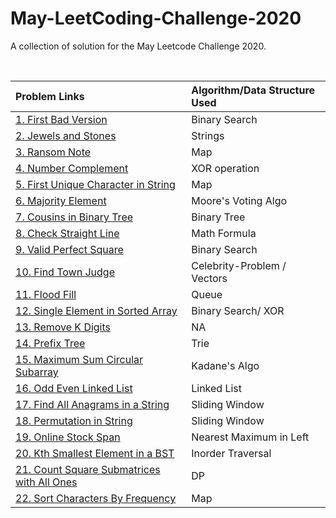 # May-LeetCoding-Challenge-2020

A collection of solution for the May Leetcode Challenge 2020.

<br />


| Problem Links | Algorithm/Data Structure Used |
| :--- | :--- |
| [1. First Bad Version](https://leetcode.com/problems/first-bad-version/) | Binary Search |
| [2. Jewels and Stones](https://leetcode.com/problems/jewels-and-stones/) | Strings |
| [3. Ransom Note](https://leetcode.com/problems/ransom-note/) | Map |
| [4. Number Complement](https://leetcode.com/problems/number-complement/) | XOR operation |
| [5. First Unique Character in String](https://leetcode.com/problems/first-unique-character-in-a-string/) | Map |
| [6. Majority Element](https://leetcode.com/problems/majority-element/) | Moore's Voting Algo |
| [7. Cousins in Binary Tree](https://leetcode.com/problems/cousins-in-binary-tree/) | Binary Tree |
| [8. Check Straight Line](https://leetcode.com/problems/check-if-it-is-a-straight-line/) | Math Formula |
| [9. Valid Perfect Square](https://leetcode.com/problems/valid-perfect-square/) | Binary Search |
| [10. Find Town Judge](https://leetcode.com/problems/find-the-town-judge/) | Celebrity-Problem / Vectors
| [11. Flood Fill](https://leetcode.com/problems/flood-fill/) | Queue |
| [12. Single Element in Sorted Array](https://leetcode.com/problems/single-element-in-a-sorted-array/) | Binary Search/ XOR |
| [13. Remove K Digits](https://leetcode.com/problems/remove-k-digits/) | NA |
| [14. Prefix Tree](https://leetcode.com/problems/implement-trie-prefix-tree/) | Trie |
| [15. Maximum Sum Circular Subarray](https://leetcode.com/problems/maximum-sum-circular-subarray/) | Kadane's Algo|
| [16. Odd Even Linked List](https://leetcode.com/problems/odd-even-linked-list/)| Linked List
| [17. Find All Anagrams in a String](https://leetcode.com/problems/find-all-anagrams-in-a-string/) | Sliding Window
| [18. Permutation in String](https://leetcode.com/problems/permutation-in-string/) | Sliding Window
| [19. Online Stock Span](https://leetcode.com/problems/online-stock-span/) | Nearest Maximum in Left |
| [20. Kth Smallest Element in a BST](https://leetcode.com/problems/kth-smallest-element-in-a-bst/) | Inorder Traversal
| [21. Count Square Submatrices with All Ones](https://leetcode.com/problems/count-square-submatrices-with-all-ones/) | DP|
| [22. Sort Characters By Frequency](https://leetcode.com/problems/sort-characters-by-frequency/) | Map|









